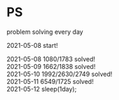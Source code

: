# PS
problem solving every day

2021-05-08 start!

2021-05-08 1080/1783 solved!  
2021-05-09 1662/1838 solved!  
2021-05-10 1992/2630/2749 solved!  
2021-05-11 6549/1725 solved!  
2021-05-12 sleep(1day);
